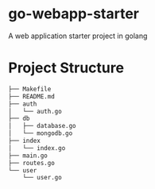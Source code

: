 # go-webapp-starter

A web application starter project in golang

# Project Structure

```bash
├── Makefile
├── README.md
├── auth
│   └── auth.go
├── db
│   ├── database.go
│   └── mongodb.go
├── index
│   └── index.go
├── main.go
├── routes.go
└── user
    └── user.go
```